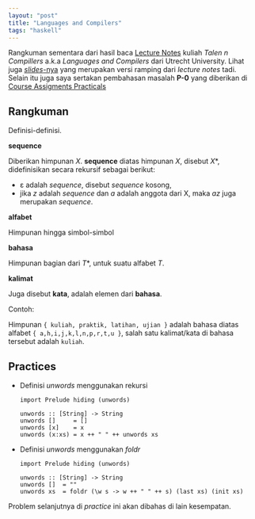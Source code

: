 ```yaml
---
layout: "post"
title: "Languages and Compilers"
tags: "haskell"
---
```


Rangkuman sementara dari hasil baca [Lecture Notes][lnotes] kuliah *Talen n
Compillers* a.k.a *Languages and Compilers* dari Utrecht University. Lihat
juga [*slides*-nya][lslides] yang merupakan versi ramping dari *lecture
notes* tadi. Selain itu juga saya sertakan pembahasan masalah **P-0** yang
diberikan di [Course Assigments Practicals][lpracticals]

## Rangkuman

Definisi-definisi.

**sequence**

Diberikan himpunan *X*. **sequence** diatas himpunan *X*, disebut *X*\*,
didefinisikan secara rekursif sebagai berikut:

- ε adalah *sequence*, disebut *sequence* kosong,
- jika *z* adalah *sequence* dan *a* adalah anggota dari X, maka *az* juga
  merupakan *sequence*.

**alfabet**

Himpunan hingga simbol-simbol

**bahasa**

Himpunan bagian dari *T*\*, untuk suatu alfabet *T*.

**kalimat**

Juga disebut **kata**, adalah elemen dari **bahasa**.

Contoh:

Himpunan `{ kuliah, praktik, latihan, ujian }` adalah bahasa diatas alfabet
`{ a,h,i,j,k,l,n,p,r,t,u }`, salah satu kalimat/kata di bahasa tersebut
adalah `kuliah`.

## Practices

- Definisi *unwords* menggunakan rekursi

      import Prelude hiding (unwords)

      unwords :: [String] -> String
      unwords []     = []
      unwords [x]    = x
      unwords (x:xs) = x ++ " " ++ unwords xs

- Definisi *unwords* menggunakan *foldr*

      import Prelude hiding (unwords)

      unwords :: [String] -> String
      unwords []  = ""
      unwords xs  = foldr (\w s -> w ++ " " ++ s) (last xs) (init xs)

Problem selanjutnya di *practice* ini akan dibahas di lain kesempatan.


[lnotes]: http://www.cs.uu.nl/wiki/TC/CourseMaterials#Lecture_Notes
[lslides]: http://www.cs.uu.nl/wiki/TC/CourseMaterials#Slides
[lpracticals]: http://www.cs.uu.nl/wiki/TC/CourseAssignments#Practicals

